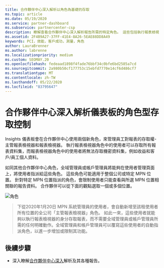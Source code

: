 ```yaml
---
title: 合作夥伴中心深入解析以角色為基礎的存取
ms.topic: article
ms.date: 05/19/2020
ms.service: partner-dashboard
ms.subservice: partnercenter-csp
description: 瞭解查看合作夥伴中心深入解析報告所需的特定角色。 這些包括執行報表檢視器和報表檢視器的角色。
ms.assetid: 2F4B9A27-37FF-41E4-8A26-5EAE88DD8A49
keywords: PCI，效能，客戶成功，測量，角色
author: LauraBrenner
ms.author: labrenne
ms.localizationpriority: medium
ms.custom: SEOMAY.20
ms.openlocfilehash: fedeaad1898f4fade76bbf34c0bfe6bd2585a7cd
ms.sourcegitcommit: 2a980b50cf177753c15ebfd7770e14cf6d486cf7
ms.translationtype: MT
ms.contentlocale: zh-TW
ms.lasthandoff: 05/22/2020
ms.locfileid: "83795647"
---
```

# <a name="role-based-access-control-to-the-partner-center-insights-dashboard"></a>合作夥伴中心深入解析儀表板的角色型存取控制

Insights 儀表板會在合作夥伴中心使用兩個新角色，來管理員工對報表的存取權-主管報表檢視器和報表檢視器。  執行報表檢視器角色中的使用者可以存取所有報表資料集，而報表檢視器角色中的使用者將無法存取機密資料集，例如收益和客戶/員工個人資料。  

如同其他合作夥伴中心角色，全域管理員或帳戶管理員將能夠在使用者管理頁面上，將使用者指派給這些角色。 這些角色可能適用于整個公司或特定 MPN 位置。 針對特定 MPN 位置指派的角色，會限制使用者只能查看與所選 MPN 位置相關聯的報告資料。 合作夥伴可以從下面的觀點選取一個或多個位置。

![角色](images/pci/roles.png)

>下從2020年1月20日 MPN 系統管理員的使用者，會自動新增至該租使用者所有位置的全公司「主管報表檢視器」角色。 如此一來，這些使用者就能夠以執行報表檢視器的身分存取報表，而不需要全域管理員或帳戶管理員所需的任何明確動作。全域管理員和帳戶管理員可以覆寫這些使用者的自動指派角色，以進一步增加或限制其功能。

## <a name="next-steps"></a>後續步驟

- 深入瞭解[合作夥伴中心深入](partner-center-insights.md)解析及其各種報告。
